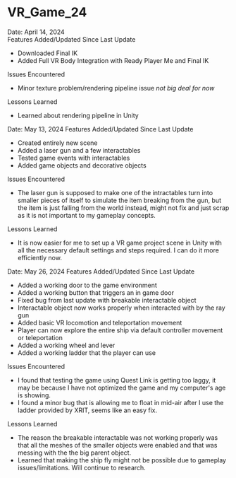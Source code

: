# VR_Game_24
Date: April 14, 2024  
Features Added/Updated Since Last Update
- Downloaded Final IK
- Added Full VR Body Integration with Ready Player Me and Final IK

Issues Encountered
- Minor texture problem/rendering pipeline issue *not big deal for now*

Lessons Learned
- Learned about rendering pipeline in Unity

Date: May 13, 2024
Features Added/Updated Since Last Update
- Created entirely new scene
- Added a laser gun and a few interactables
- Tested game events with interactables
- Added game objects and decorative objects

Issues Encountered
- The laser gun is supposed to make one of the intractables turn into smaller pieces of itself to simulate the item breaking from the gun, but the item is just falling from the world instead, might not fix and just scrap as it is not important to my gameplay concepts.

Lessons Learned
- It is now easier for me to set up a VR game project scene in Unity with all the necessary default settings and steps required. I can do it more efficiently now.

Date: May 26, 2024
Features Added/Updated Since Last Update
- Added a working door to the game environment
- Added a working button that triggers an in game door
- Fixed bug from last update with breakable interactable object
- Interactable object now works properly when interacted with by the ray gun
- Added basic VR locomotion and teleportation movement
- Player can now explore the entire ship via default controller movement or teleportation
- Added a working wheel and lever
- Added a working ladder that the player can use

Issues Encountered
- I found that testing the game using Quest Link is getting too laggy, it may be because I have not optimized the game and my computer's age is showing.
- I found a minor bug that is allowing me to float in mid-air after I use the ladder provided by XRIT, seems like an easy fix. 

Lessons Learned
- The reason the breakable interactable was not working properly was that all the meshes of the smaller objects were enabled and that was messing with the the big parent object.
- Learned that making the ship fly might not be possible due to gameplay issues/limitations. Will continue to research. 

